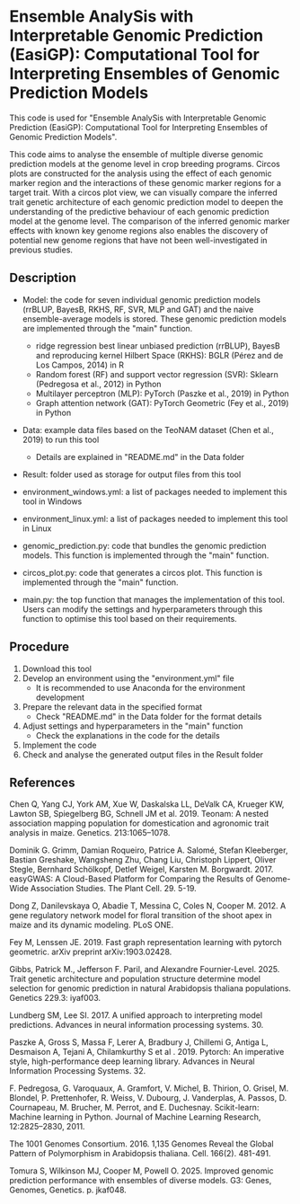# Ensemble AnalySis with Interpretable Genomic Prediction (EasiGP): Computational Tool for Interpreting Ensembles of Genomic Prediction Models
This code is used for "Ensemble AnalySis with Interpretable Genomic Prediction (EasiGP): Computational Tool for Interpreting Ensembles of Genomic Prediction Models".

This code aims to analyse the ensemble of multiple diverse genomic prediction models at the genome level in crop breeding programs.
Circos plots are constructed for the analysis using the effect of each genomic marker region and the interactions of these genomic marker regions for a target trait.
With a circos plot view, we can visually compare the inferred trait genetic architecture of each genomic prediction model to deepen the understanding of the predictive behaviour of each genomic prediction model at the genome level.
The comparison of the inferred genomic marker effects with known key genome regions also enables the discovery of potential new genome regions that have not been well-investigated in previous studies.


## Description
- Model: the code for seven individual genomic prediction models (rrBLUP, BayesB, RKHS, RF, SVR, MLP and GAT) and the naive ensemble-average models is stored. These genomic prediction models are implemented through the "main" function.
   - ridge regression best linear unbiased prediction (rrBLUP), BayesB and reproducing kernel Hilbert Space (RKHS): BGLR (Pérez and de Los Campos, 2014) in R
   - Random forest (RF) and support vector regression (SVR): Sklearn (Pedregosa et al., 2012) in Python
   - Multilayer perceptron (MLP): PyTorch (Paszke et al., 2019) in Python
   - Graph attention network (GAT): PyTorch Geometric (Fey et al., 2019) in Python 
  
- Data: example data files based on the TeoNAM dataset (Chen et al., 2019) to run this tool
  - Details are explained in "README.md" in the Data folder

- Result: folder used as storage for output files from this tool

- environment_windows.yml: a list of packages needed to implement this tool in Windows

- environment_linux.yml: a list of packages needed to implement this tool in Linux

- genomic_prediction.py: code that bundles the genomic prediction models. This function is implemented through the "main" function.

- circos_plot.py: code that generates a circos plot. This function is implemented through the "main" function.

- main.py: the top function that manages the implementation of this tool. Users can modify the settings and hyperparameters through this function to optimise this tool based on their requirements.

## Procedure
1. Download this tool
2. Develop an environment using the "environment.yml" file
   - It is recommended to use Anaconda for the environment development
3. Prepare the relevant data in the specified format
   - Check "README.md" in the Data folder for the format details
4. Adjust settings and hyperparameters in the "main" function
   - Check the explanations in the code for the details 
6. Implement the code
7. Check and analyse the generated output files in the Result folder 

## References
Chen Q, Yang CJ, York AM, Xue W, Daskalska LL, DeValk CA, Krueger KW, Lawton SB, Spiegelberg BG, Schnell JM et al. 2019. Teonam: A nested association mapping population for domestication and agronomic trait analysis in maize. Genetics. 213:1065–1078. 

Dominik G. Grimm, Damian Roqueiro, Patrice A. Salomé, Stefan Kleeberger, Bastian Greshake, Wangsheng Zhu, Chang Liu, Christoph Lippert, Oliver Stegle, Bernhard Schölkopf, Detlef Weigel, Karsten M. Borgwardt. 2017. easyGWAS: A Cloud-Based Platform for Comparing the Results of Genome-Wide Association Studies. The Plant Cell. 29. 5-19.

Dong Z, Danilevskaya O, Abadie T, Messina C, Coles N, Cooper M. 2012. A gene regulatory network model for floral transition of the shoot apex in maize and its dynamic modeling. PLoS ONE. 

Fey M, Lenssen JE. 2019. Fast graph representation learning with pytorch geometric. arXiv preprint arXiv:1903.02428.

Gibbs, Patrick M., Jefferson F. Paril, and Alexandre Fournier-Level. 2025. Trait genetic architecture and population structure determine model selection for genomic prediction in natural Arabidopsis thaliana populations. Genetics 229.3: iyaf003.

Lundberg SM, Lee SI. 2017. A unified approach to interpreting model predictions. Advances in neural information processing systems. 30.

Paszke A, Gross S, Massa F, Lerer A, Bradbury J, Chillemi G, Antiga L, Desmaison A, Tejani A, Chilamkurthy S et al . 2019. Pytorch: An imperative style, high-performance deep learning library. Advances in Neural Information Processing Systems. 32.

F. Pedregosa, G. Varoquaux, A. Gramfort, V. Michel, B. Thirion, O. Grisel, M. Blondel, P. Prettenhofer, R. Weiss, V. Dubourg, J. Vanderplas, A. Passos, D. Cournapeau, M. Brucher, M. Perrot, and E. Duchesnay. Scikit-learn: Machine learning in Python. Journal of Machine Learning Research, 12:2825–2830, 2011.

The 1001 Genomes Consortium. 2016. 1,135 Genomes Reveal the Global Pattern of Polymorphism in Arabidopsis thaliana. Cell. 166(2). 481-491.

Tomura S, Wilkinson MJ, Cooper M, Powell O. 2025. Improved genomic prediction performance with ensembles of diverse models. G3: Genes, Genomes, Genetics. p. jkaf048. 

